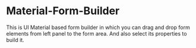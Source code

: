 # Material-Form-Builder
This is UI Material based form builder in which you can drag and drop form elements from left panel to the form area. And also select its properties to build it.
